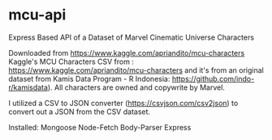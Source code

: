 # mcu-api

Express Based API of a Dataset of Marvel Cinematic Universe Characters

Downloaded from https://www.kaggle.com/apriandito/mcu-characters
Kaggle's MCU Characters CSV from : https://www.kaggle.com/apriandito/mcu-characters and it's from an original dataset from Kamis Data Program - R Indonesia: https://github.com/indo-r/kamisdata). All characters are owned and copywrite by Marvel.

I utilized a CSV to JSON converter (https://csvjson.com/csv2json) to convert out a JSON from the CSV dataset.

Installed:
Mongoose
Node-Fetch
Body-Parser
Express
